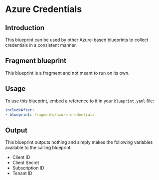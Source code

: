 # Azure Credentials

## Introduction

This blueprint can be used by other Azure-based blueprints to collect credentials in a consistent manner.

## Fragment blueprint

This blueprint is a fragment and not meant to run on its own.

## Usage

To use this blueprint, embed a reference to it in your `blueprint.yaml` file:

```yaml
includeAfter:
- blueprint: fragments/azure-credentials
```

## Output

This blueprint outputs nothing and simply makes the following variables available to the calling blueprint:

* Client ID
* Client Secret
* Subscription ID
* Tenant ID
